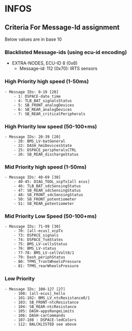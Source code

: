 # INFOS
## Criteria For Message-Id assignment
Below values are in base 10
### Blacklisted Message-ids (using ecu-id encoding)
- EXTRA-NODES, ECU-ID 8 (0x8)
    - Message-id: 112 (0x70): IRTS sensors

### High Priority high speed (1-50ms) 
```
- Message IDs: 0-19 [20]
    - 1: DSPACE-date_time
    - 4: TLB_BAT_signalsStatus
    - 5: SB_FRONT_analogDevices
    - 6: SB_REAR_analogDevices
    - 7: SB_REAR_criticalPeripherals
```
### High Priority low speed (50-100+ms)
```
- Message IDs: 20-39 [20] 
    - 20: BMS_LV-batGeneral
    - 22: DASH_hmiDevicesState
    - 25: DSPACE_peripheralsCTRL
    - 26: SB_REAR_dischargeStatus
```
### Mid Priority high speed (1-50ms)
```
- Message IDs: 40-69 [30] 
    - 40-45: DIAG_TOOL_xcpTx[all ecus]
    - 46: TLB_BAT_sdcSensingStatus
    - 47: SB_REAR_sdcSensingStatus
    - 48: SB_FRONT_sdcSensingStatus
    - 50: SB_FRONT_potentiometer
    - 51: SB_REAR_potentiometer
```
### Mid Priority Low Speed (50-100+ms)
```
- Message IDs: 71-99 [30] 
    - 70: [all-ecus]_xcpTx
    - 73: DSPACE_signals
    - 74: DSPACE_fsmStates
    - 75: BMS_LV-cellsStatus
    - 76: BMS_LV-status
    - 77-78: BMS_LV-cellVolt0/1
    - 79: Dash_periphStatus
    - 80: TPMS_frontWheelsPressure
    - 81: TPMS_rearWheelsPressure
```
### Low Priority
```
- Message IDs: 100-127 [27] 
    - 100: [all-ecus]_hello
    - 101-102: BMS_LV_ntcResistance0/1
    - 103: SB_FRONT-ntcResistance
    - 104: SB_REAR-ntcResistance
    - 105: DASH-appsRangeLimits
    - 106: DASH-carCommands
    - 107-108 : DSPACE-ledColors
    - 112: BALCKLISTED see above
```
